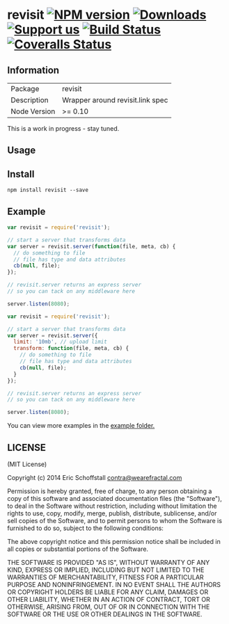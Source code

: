 # revisit [![NPM version][npm-image]][npm-url] [![Downloads][downloads-image]][npm-url] [![Support us][gittip-image]][gittip-url] [![Build Status][travis-image]][travis-url] [![Coveralls Status][coveralls-image]][coveralls-url]


## Information

<table>
<tr>
<td>Package</td>
<td>revisit</td>
</tr>
<tr>
<td>Description</td>
<td>Wrapper around revisit.link spec</td>
</tr>
<tr>
<td>Node Version</td>
<td>>= 0.10</td>
</tr>
</table>


This is a work in progress - stay tuned.

## Usage

## Install

```
npm install revisit --save
```

## Example

```js
var revisit = require('revisit');

// start a server that transforms data
var server = revisit.server(function(file, meta, cb) {
  // do something to file
  // file has type and data attributes
  cb(null, file);
});

// revisit.server returns an express server
// so you can tack on any middleware here

server.listen(8080);
```

```js
var revisit = require('revisit');

// start a server that transforms data
var server = revisit.server({
  limit: '10mb', // upload limit
  transform: function(file, meta, cb) {
    // do something to file
    // file has type and data attributes
    cb(null, file);
  }
});

// revisit.server returns an express server
// so you can tack on any middleware here

server.listen(8080);
```

You can view more examples in the [example folder.](https://github.com/contra/revisit/tree/master/examples)

## LICENSE

(MIT License)

Copyright (c) 2014 Eric Schoffstall <contra@wearefractal.com>

Permission is hereby granted, free of charge, to any person obtaining
a copy of this software and associated documentation files (the
"Software"), to deal in the Software without restriction, including
without limitation the rights to use, copy, modify, merge, publish,
distribute, sublicense, and/or sell copies of the Software, and to
permit persons to whom the Software is furnished to do so, subject to
the following conditions:

The above copyright notice and this permission notice shall be
included in all copies or substantial portions of the Software.

THE SOFTWARE IS PROVIDED "AS IS", WITHOUT WARRANTY OF ANY KIND,
EXPRESS OR IMPLIED, INCLUDING BUT NOT LIMITED TO THE WARRANTIES OF
MERCHANTABILITY, FITNESS FOR A PARTICULAR PURPOSE AND
NONINFRINGEMENT. IN NO EVENT SHALL THE AUTHORS OR COPYRIGHT HOLDERS BE
LIABLE FOR ANY CLAIM, DAMAGES OR OTHER LIABILITY, WHETHER IN AN ACTION
OF CONTRACT, TORT OR OTHERWISE, ARISING FROM, OUT OF OR IN CONNECTION
WITH THE SOFTWARE OR THE USE OR OTHER DEALINGS IN THE SOFTWARE.




[gittip-url]: https://www.gittip.com/WeAreFractal/
[gittip-image]: http://img.shields.io/gittip/WeAreFractal.svg

[downloads-image]: http://img.shields.io/npm/dm/revisit.svg
[npm-url]: https://npmjs.org/package/revisit
[npm-image]: http://img.shields.io/npm/v/revisit.svg

[travis-url]: https://travis-ci.org/contra/revisit
[travis-image]: https://travis-ci.org/contra/revisit.png?branch=master

[coveralls-url]: https://coveralls.io/r/contra/revisit
[coveralls-image]: https://coveralls.io/repos/contra/revisit/badge.png

[depstat-url]: https://david-dm.org/contra/revisit
[depstat-image]: https://david-dm.org/contra/revisit.png

[david-url]: https://david-dm.org/contra/revisit
[david-image]: https://david-dm.org/contra/revisit.png?theme=shields.io

